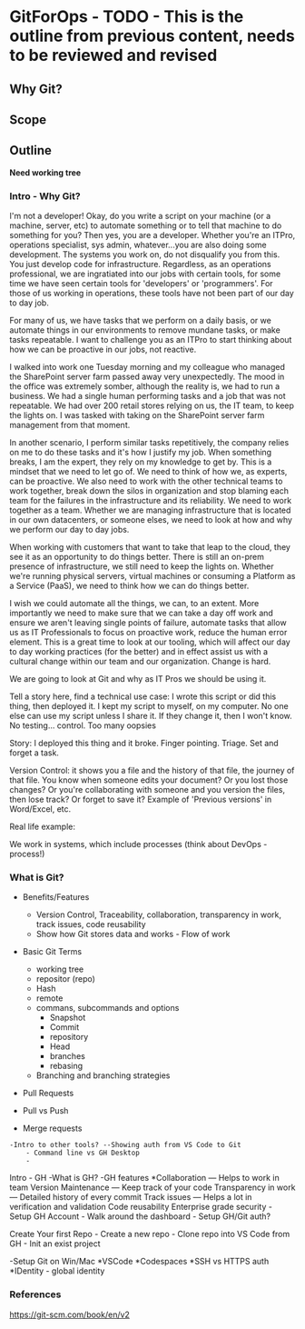 # GitForOps - TODO - This is the outline from previous content, needs to be reviewed and revised

## Why Git?

## Scope

## Outline

**Need working tree**

### Intro - Why Git?

I'm not a developer! Okay, do you write a script on your machine (or a machine, server, etc) to automate something or to tell that machine to do something for you? Then yes, you are a developer. Whether you're an ITPro, operations specialist, sys admin, whatever...you are also doing some development. The systems you work on, do not disqualify you from this. You just develop code for infrastructure. Regardless, as an operations professional, we are ingratiated into our jobs with certain tools, for some time we have seen certain tools for 'developers' or 'programmers'.  For those of us working in operations, these tools have not been part of our day to day job.

For many of us, we have tasks that we perform on a daily basis, or we automate things in our environments to remove mundane tasks, or make tasks repeatable. I want to challenge you as an ITPro to start thinking about how we can be proactive in our jobs, not reactive. 

I walked into work one Tuesday morning and my colleague who managed the SharePoint server farm passed away very unexpectedly. The mood in the office was extremely somber, although the reality is, we had to run a business. We had a single human performing tasks and a job that was not repeatable.  We had over 200 retail stores relying on us, the IT team, to keep the lights on. I was tasked with taking on the SharePoint server farm management from that moment. 

In another scenario, I perform similar tasks repetitively, the company relies on me to do these tasks and it's how I justify my job. When something breaks, I am the expert, they rely on my knowledge to get by. This is a mindset that we need to let go of. We need to think of how we, as experts, can be proactive. We also need to work with the other technical teams to work together, break down the silos in organization and stop blaming each team for the failures in the infrastructure and its reliability. We need to work together as a team. Whether we are managing infrastructure that is located in our own datacenters, or someone elses, we need to look at how and why we perform our day to day jobs. 

When working with customers that want to take that leap to the cloud, they see it as an opportunity to do things better. There is still an on-prem presence of infrastructure, we still need to keep the lights on. Whether we're running physical servers, virtual machines or consuming a Platform as a Service (PaaS), we need to think how we can do things better.

I wish we could automate all the things, we can, to an extent. More importantly we need to make sure that we can take a day off work and ensure we aren't leaving single points of failure, automate tasks that allow us as IT Professionals to focus on proactive work, reduce the human error element. This is a great time to look at our tooling, which will affect our day to day working practices (for the better) and in effect assist us with a cultural change within our team and our organization. Change is hard. 

We are going to look at Git and why as IT Pros we should be using it. 

Tell a story here, find a technical use case: I wrote this script or did this thing, then deployed it. I kept my script to myself, on my computer. No one else can use my script unless I share it. If they change it, then I won't know. No testing... control. Too many oopsies

Story: I deployed this thing and it broke. Finger pointing. Triage. Set and forget a task.

Version Control: it shows you a file and the history of that file, the journey of that file. You know when someone edits your document? Or you lost those changes? Or you're collaborating with someone and you version the files, then lose track? Or forget to save it? Example of 'Previous versions' in Word/Excel, etc. 

Real life example: 

We work in systems, which include processes (think about DevOps - process!)

  #### 

### What is Git?
  - Benefits/Features
    - Version Control, Traceability, collaboration, transparency in work, track issues, code reusability
    - Show how Git stores data and works - Flow of work
     

  - Basic Git Terms
    - working tree
    - repositor (repo)
    - Hash
    - remote
    - commans, subcommands and options
      - Snapshot
      - Commit
      - repository
      - Head
      - branches
      - rebasing
    -  Branching and branching strategies
  -  Pull Requests
  -  Pull vs Push
  -  Merge requests
    
    
    -Intro to other tools? --Showing auth from VS Code to Git
        - Command line vs GH Desktop
        - 

    
Intro - GH
    -What is GH?
    -GH features
        *Collaboration — Helps to work in team
        Version Maintenance — Keep track of your code
        Transparency in work — Detailed history of every commit
        Track issues — Helps a lot in verification and validation
        Code reusability
        Enterprise grade security
    - Setup GH Account
    - Walk around the dashboard
    - Setup GH/Git auth?
    
Create Your first Repo
    - Create a new repo
    - Clone repo into VS Code from GH
    - Init an exist project
    
  -Setup Git on Win/Mac
        *VSCode
        *Codespaces
        *SSH vs HTTPS auth
        *IDentity - global identity


### References
https://git-scm.com/book/en/v2